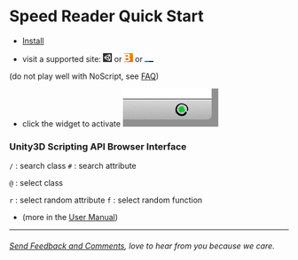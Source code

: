 Speed Reader Quick Start
========================

- [Install](http://testacoda.xfos.net:5252/sa/)

- visit a supported site:
[![unity3d](sites/unity3d.png)](http://docs.unity3d.com/Documentation/ScriptReference/index.html) or
[![bloomberg](sites/bloomberg.png)](http://www.bloomberg.com/news/economy/) or
[![underscorejs](sites/underscorejs.png)](http://underscorejs.org/)

(do not play well with NoScript, see [FAQ](https://github.com/xfosdev/SpeedReader/blob/master/FAQ.md))  

- click the widget to activate [![widget](sites/widget.png)]()

### Unity3D Scripting API Browser Interface
  
`/` : search class
`#` : search attribute
  
`@` : select class
  
`r` : select random attribute
`f` : select random function

- (more in the [User Manual](https://github.com/xfosdev/SpeedReader/blob/master/MANUAL.md))  

- - -  
  
###### *[Send Feedback and Comments](https://github.com/xfosdev/SpeedReader/issues)*, love to hear from you because we care.
